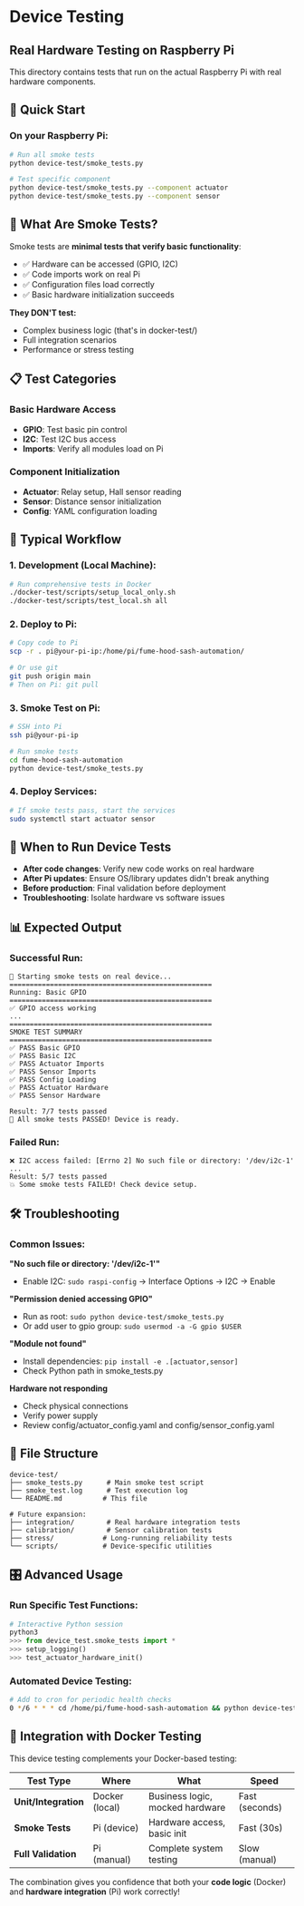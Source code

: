# Device Testing
## Real Hardware Testing on Raspberry Pi

This directory contains tests that run on the actual Raspberry Pi with real hardware components.

## 🚀 Quick Start

### On your Raspberry Pi:

```bash
# Run all smoke tests
python device-test/smoke_tests.py

# Test specific component
python device-test/smoke_tests.py --component actuator
python device-test/smoke_tests.py --component sensor
```

## 🧪 What Are Smoke Tests?

Smoke tests are **minimal tests that verify basic functionality**:
- ✅ Hardware can be accessed (GPIO, I2C)
- ✅ Code imports work on real Pi
- ✅ Configuration files load correctly
- ✅ Basic hardware initialization succeeds

**They DON'T test:**
- Complex business logic (that's in docker-test/)
- Full integration scenarios
- Performance or stress testing

## 📋 Test Categories

### Basic Hardware Access
- **GPIO**: Test basic pin control
- **I2C**: Test I2C bus access
- **Imports**: Verify all modules load on Pi

### Component Initialization  
- **Actuator**: Relay setup, Hall sensor reading
- **Sensor**: Distance sensor initialization
- **Config**: YAML configuration loading

## 🔄 Typical Workflow

### 1. Development (Local Machine):
```bash
# Run comprehensive tests in Docker
./docker-test/scripts/setup_local_only.sh
./docker-test/scripts/test_local.sh all
```

### 2. Deploy to Pi:
```bash
# Copy code to Pi
scp -r . pi@your-pi-ip:/home/pi/fume-hood-sash-automation/

# Or use git
git push origin main
# Then on Pi: git pull
```

### 3. Smoke Test on Pi:
```bash
# SSH into Pi
ssh pi@your-pi-ip

# Run smoke tests
cd fume-hood-sash-automation
python device-test/smoke_tests.py
```

### 4. Deploy Services:
```bash
# If smoke tests pass, start the services
sudo systemctl start actuator sensor
```

## 🎯 When to Run Device Tests

- **After code changes**: Verify new code works on real hardware
- **After Pi updates**: Ensure OS/library updates didn't break anything  
- **Before production**: Final validation before deployment
- **Troubleshooting**: Isolate hardware vs software issues

## 📊 Expected Output

### Successful Run:
```
🚀 Starting smoke tests on real device...
==================================================
Running: Basic GPIO
==================================================
✅ GPIO access working
...
==================================================
SMOKE TEST SUMMARY
==================================================
✅ PASS Basic GPIO
✅ PASS Basic I2C  
✅ PASS Actuator Imports
✅ PASS Sensor Imports
✅ PASS Config Loading
✅ PASS Actuator Hardware
✅ PASS Sensor Hardware

Result: 7/7 tests passed
🎉 All smoke tests PASSED! Device is ready.
```

### Failed Run:
```
❌ I2C access failed: [Errno 2] No such file or directory: '/dev/i2c-1'
...
Result: 5/7 tests passed
💥 Some smoke tests FAILED! Check device setup.
```

## 🛠️ Troubleshooting

### Common Issues:

**"No such file or directory: '/dev/i2c-1'"**
- Enable I2C: `sudo raspi-config` → Interface Options → I2C → Enable

**"Permission denied accessing GPIO"**  
- Run as root: `sudo python device-test/smoke_tests.py`
- Or add user to gpio group: `sudo usermod -a -G gpio $USER`

**"Module not found"**
- Install dependencies: `pip install -e .[actuator,sensor]`
- Check Python path in smoke_tests.py

**Hardware not responding**
- Check physical connections
- Verify power supply
- Review config/actuator_config.yaml and config/sensor_config.yaml

## 📁 File Structure

```
device-test/
├── smoke_tests.py      # Main smoke test script
├── smoke_test.log      # Test execution log  
└── README.md          # This file

# Future expansion:
├── integration/        # Real hardware integration tests
├── calibration/        # Sensor calibration tests
├── stress/            # Long-running reliability tests  
└── scripts/           # Device-specific utilities
```

## 🎛️ Advanced Usage

### Run Specific Test Functions:
```python
# Interactive Python session
python3
>>> from device_test.smoke_tests import *
>>> setup_logging()
>>> test_actuator_hardware_init()
```

### Automated Device Testing:
```bash
# Add to cron for periodic health checks
0 */6 * * * cd /home/pi/fume-hood-sash-automation && python device-test/smoke_tests.py >> /var/log/device-health.log 2>&1
```

## 🔗 Integration with Docker Testing

This device testing complements your Docker-based testing:

| Test Type | Where | What | Speed |
|-----------|-------|------|-------|
| **Unit/Integration** | Docker (local) | Business logic, mocked hardware | Fast (seconds) |
| **Smoke Tests** | Pi (device) | Hardware access, basic init | Fast (30s) |  
| **Full Validation** | Pi (manual) | Complete system testing | Slow (manual) |

The combination gives you confidence that both your **code logic** (Docker) and **hardware integration** (Pi) work correctly! 